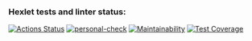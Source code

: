 ### Hexlet tests and linter status:
[![Actions Status](https://github.com/Vixroff/python-project-51/workflows/hexlet-check/badge.svg)](https://github.com/Vixroff/python-project-51/actions)
[![personal-check](https://github.com/Vixroff/python-project-51/actions/workflows/personal-check.yml/badge.svg)](https://github.com/Vixroff/python-project-51/actions/workflows/personal-check.yml)
[![Maintainability](https://api.codeclimate.com/v1/badges/0dc5324669fd93b9b3e9/maintainability)](https://codeclimate.com/github/Vixroff/python-project-51/maintainability)
[![Test Coverage](https://api.codeclimate.com/v1/badges/0dc5324669fd93b9b3e9/test_coverage)](https://codeclimate.com/github/Vixroff/python-project-51/test_coverage)